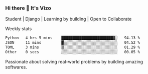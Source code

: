 ### Hi there 👋 It's Vizo

Student | Django | Learning by building | Open to Collaborate

Weekly stats
<!--START_SECTION:waka-->

```txt
Python   4 hrs 5 mins    ███████████████████████▓░   94.13 %
JSON     11 mins         █░░░░░░░░░░░░░░░░░░░░░░░░   04.52 %
TOML     3 mins          ▒░░░░░░░░░░░░░░░░░░░░░░░░   01.29 %
Other    0 secs          ░░░░░░░░░░░░░░░░░░░░░░░░░   00.05 %
```

<!--END_SECTION:waka-->


Passionate about solving real-world problems by building amazing softwares.
